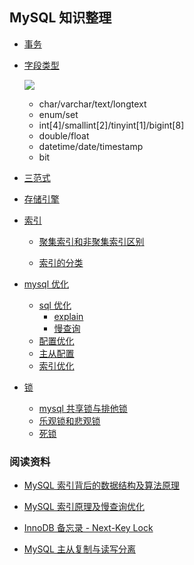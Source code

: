 ## MySQL 知识整理

- [事务](https://github.com/xianyunyh/PHP-Interview/blob/master/Mysql/%E4%BA%8B%E5%8A%A1.md)

- [字段类型]()

  ![](https://www.2cto.com/uploadfile/Collfiles/20171201/2017120109334458.png) 

  - char/varchar/text/longtext
  - enum/set
  - int[4]/smallint[2]/tinyint[1]/bigint[8]
  - double/float
  - datetime/date/timestamp
  - bit

- [三范式](https://github.com/xianyunyh/PHP-Interview/blob/master/Mysql/MySQL%E4%B8%89%E8%8C%83%E5%BC%8F.md)

- [存储引擎](https://github.com/xianyunyh/PHP-Interview/blob/master/Mysql/%E5%AD%98%E5%82%A8%E5%BC%95%E6%93%8E.md)

- [索引]()

  - [聚集索引和非聚集索引区别](https://blog.csdn.net/zc474235918/article/details/50580639) 

  - [索引的分类](https://www.cnblogs.com/luyucheng/p/6289714.html)

- [mysql 优化](http://www.cnblogs.com/luyucheng/p/6323477.html)

  - [sql 优化]()
    - [explain](https://github.com/xianyunyh/PHP-Interview/blob/master/Mysql/MySQL%E3%80%90explain%E3%80%91.md)
    - [慢查询]()
  - [配置优化](http://www.cnblogs.com/luyucheng/p/6340076.html)
  - [主从配置]()
  - [索引优化](https://github.com/xianyunyh/PHP-Interview/blob/master/Mysql/MySQL%E4%BC%98%E5%8C%96.md)

- [锁]()

  -  [mysql 共享锁与排他锁](http://www.cnblogs.com/boblogsbo/p/5602122.html)
  - [乐观锁和悲观锁]()
  - [死锁](https://www.cnblogs.com/sivkun/p/7518540.html)


### 阅读资料

- [MySQL 索引背后的数据结构及算法原理](http://blog.codinglabs.org/articles/theory-of-mysql-index.html) 

- [MySQL 索引原理及慢查询优化](https://tech.meituan.com/mysql-index.html)

- [InnoDB 备忘录 - Next-Key Lock](http://zhongmingmao.me/2017/05/19/innodb-next-key-lock/)

- [MySQL 主从复制与读写分离](https://www.cnblogs.com/luckcs/articles/2543607.html)

